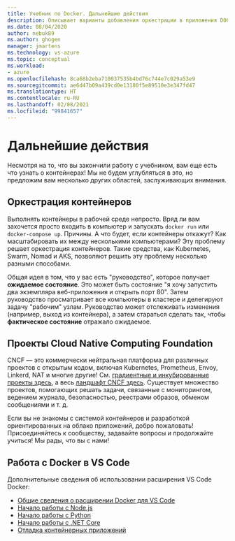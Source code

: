 ```yaml
---
title: Учебник по Docker. Дальнейшие действия
description: Описывает варианты добавления оркестрации в приложения DOCKER с использованием проектов Cloud Native Computing Foundation.
ms.date: 08/04/2020
author: nebuk89
ms.author: ghogen
manager: jmartens
ms.technology: vs-azure
ms.topic: conceptual
ms.workload:
- azure
ms.openlocfilehash: 8ca68b2eba710037535b4bd76c744e7c029a53e9
ms.sourcegitcommit: ae6d47b09a439cd0e13180f5e89510e3e347fd47
ms.translationtype: HT
ms.contentlocale: ru-RU
ms.lasthandoff: 02/08/2021
ms.locfileid: "99841657"
---
```

# <a name="whats-next"></a>Дальнейшие действия

Несмотря на то, что вы закончили работу с учебником, вам еще есть что узнать о контейнерах!
Мы не будем углубляться в это, но предложим вам несколько других областей, заслуживающих внимания.

## <a name="container-orchestration"></a>Оркестрация контейнеров

Выполнять контейнеры в рабочей среде непросто. Вряд ли вам захочется просто входить в компьютер и запускать `docker run` или `docker-compose up`. Причины. А что будет, если контейнеры откажут? Как масштабировать их между несколькими компьютерами? Эту проблему решает оркестрация контейнеров. Такие средства, как Kubernetes, Swarm, Nomad и AKS, позволяют решить эту проблему несколько разными способами.

Общая идея в том, что у вас есть "руководство", которое получает **ожидаемое состояние**. Это может быть состояние "я хочу запустить два экземпляра веб-приложения и открыть порт 80". Затем руководство просматривает все компьютеры в кластере и делегируют задачу "рабочим" узлам. Руководство может отслеживать изменения (например, выход из контейнера), а затем стараться сделать так, чтобы **фактическое состояние** отражало ожидаемое.

## <a name="cloud-native-computing-foundation-projects"></a>Проекты Cloud Native Computing Foundation

CNCF — это коммерчески нейтральная платформа для различных проектов с открытым кодом, включая Kubernetes, Prometheus, Envoy, Linkerd, NAT и многие другие! См. [градиентные и инкубированные проекты здесь](https://www.cncf.io/projects/), а весь [ландшафт CNCF здесь](https://landscape.cncf.io/). Существует множество проектов, помогающих решать задачи, связанные с мониторингом, ведением журнала, безопасностью, реестрами образов, обменом сообщениями и т. д.

Если вы не знакомы с системой контейнеров и разработкой ориентированных на облако приложений, добро пожаловать! Присоединяйтесь к сообществу, задавайте вопросы и продолжайте учиться! Мы рады, что вы с нами!

## <a name="working-with-docker-in-vs-code"></a>Работа с Docker в VS Code

Дополнительные сведения об использовании расширения VS Code Docker:

- [Общие сведения о расширении Docker для VS Code](https://code.visualstudio.com/docs/containers/overview)
- [Начало работы с Node.js](https://code.visualstudio.com/docs/containers/quickstart-node)
- [Начало работы с Python](https://code.visualstudio.com/docs/containers/quickstart-python)
- [Начало работы с .NET Core](https://code.visualstudio.com/docs/containers/quickstart-aspnet-core)
- [Отладка контейнерных приложений](https://code.visualstudio.com/docs/containers/debug-common)
